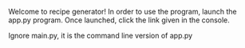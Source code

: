 Welcome to recipe generator!
In order to use the program, launch the app.py program.
Once launched, click the link given in the console.

Ignore main.py, it is the command line version of app.py
